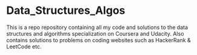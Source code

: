 # Data_Structures_Algos
This is a repo repository containing all my code and solutions to the data structures and algorithms specialization on Coursera and Udacity. Also contains solutions to problems on coding websites such as HackerRank &amp; LeetCode etc. 
